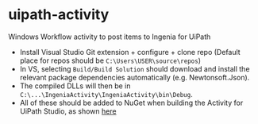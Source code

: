 # uipath-activity
Windows Workflow activity to post items to Ingenia for UiPath

- Install Visual Studio Git extension + configure + clone repo (Default place for repos should be `C:\Users\USER\source\repos`)
- In VS, selecting `Build/Build Solution` should download and install the relevant package dependencies automatically (e.g. Newtonsoft.Json).
- The compiled DLLs will then be in `C:\...\IngeniaActivity\IngeniaActivity\bin\Debug`.
- All of these should be added to NuGet when building the Activity for UiPath Studio, as shown [here](https://www.uipath.com/kb-articles/how-to-execute-your-custom-code-in-a-workflow)

